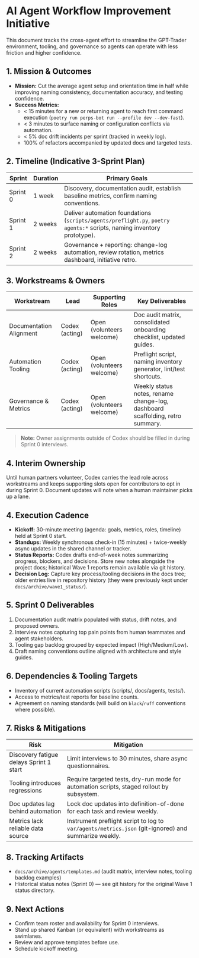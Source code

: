 # AI Agent Workflow Improvement Initiative

This document tracks the cross-agent effort to streamline the GPT-Trader environment, tooling, and governance so agents can operate with less friction and higher confidence.

## 1. Mission & Outcomes
- **Mission:** Cut the average agent setup and orientation time in half while improving naming consistency, documentation accuracy, and testing confidence.
- **Success Metrics:**
  - < 15 minutes for a new or returning agent to reach first command execution (`poetry run perps-bot run --profile dev --dev-fast`).
  - < 3 minutes to surface naming or configuration conflicts via automation.
  - < 5% doc drift incidents per sprint (tracked in weekly log).
  - 100% of refactors accompanied by updated docs and targeted tests.

## 2. Timeline (Indicative 3-Sprint Plan)
| Sprint | Duration | Primary Goals |
|--------|----------|---------------|
| Sprint 0 | 1 week | Discovery, documentation audit, establish baseline metrics, confirm naming conventions. |
| Sprint 1 | 2 weeks | Deliver automation foundations (`scripts/agents/preflight.py`, `poetry agents:*` scripts, naming inventory prototype). |
| Sprint 2 | 2 weeks | Governance + reporting: change-log automation, review rotation, metrics dashboard, initiative retro. |

## 3. Workstreams & Owners
| Workstream | Lead | Supporting Roles | Key Deliverables |
|------------|------|------------------|------------------|
| Documentation Alignment | Codex (acting) | Open (volunteers welcome) | Doc audit matrix, consolidated onboarding checklist, updated guides. |
| Automation Tooling | Codex (acting) | Open (volunteers welcome) | Preflight script, naming inventory generator, lint/test shortcuts. |
| Governance & Metrics | Codex (acting) | Open (volunteers welcome) | Weekly status notes, rename change-log, dashboard scaffolding, retro summary. |

> **Note:** Owner assignments outside of Codex should be filled in during Sprint 0 interviews.

## 4. Interim Ownership
Until human partners volunteer, Codex carries the lead role across workstreams and keeps supporting slots open for contributors to opt in during Sprint 0. Document updates will note when a human maintainer picks up a lane.

## 4. Execution Cadence
- **Kickoff:** 30-minute meeting (agenda: goals, metrics, roles, timeline) held at Sprint 0 start.
- **Standups:** Weekly synchronous check-in (15 minutes) + twice-weekly async updates in the shared channel or tracker.
- **Status Reports:** Codex drafts end-of-week notes summarizing progress, blockers, and decisions. Store new notes alongside the project docs; historical Wave 1 reports remain available via git history.
- **Decision Log:** Capture key process/tooling decisions in the docs tree; older entries live in repository history (they were previously kept under `docs/archive/wave1_status/`).

## 5. Sprint 0 Deliverables
1. Documentation audit matrix populated with status, drift notes, and proposed owners.
2. Interview notes capturing top pain points from human teammates and agent stakeholders.
3. Tooling gap backlog grouped by expected impact (High/Medium/Low).
4. Draft naming conventions outline aligned with architecture and style guides.

## 6. Dependencies & Tooling Targets
- Inventory of current automation scripts (scripts/, docs/agents, tests/).
- Access to metrics/test reports for baseline counts.
- Agreement on naming standards (will build on `black`/`ruff` conventions where possible).

## 7. Risks & Mitigations
| Risk | Mitigation |
|------|------------|
| Discovery fatigue delays Sprint 1 start | Limit interviews to 30 minutes, share async questionnaires. |
| Tooling introduces regressions | Require targeted tests, dry-run mode for automation scripts, staged rollout by subsystem. |
| Doc updates lag behind automation | Lock doc updates into definition-of-done for each task and review weekly. |
| Metrics lack reliable data source | Instrument preflight script to log to `var/agents/metrics.json` (git-ignored) and summarize weekly. |

## 8. Tracking Artifacts
- `docs/archive/agents/templates.md` (audit matrix, interview notes, tooling backlog examples)
- Historical status notes (Sprint 0) — see git history for the original Wave 1 status directory.

## 9. Next Actions
- Confirm team roster and availability for Sprint 0 interviews.
- Stand up shared Kanban (or equivalent) with workstreams as swimlanes.
- Review and approve templates before use.
- Schedule kickoff meeting.
